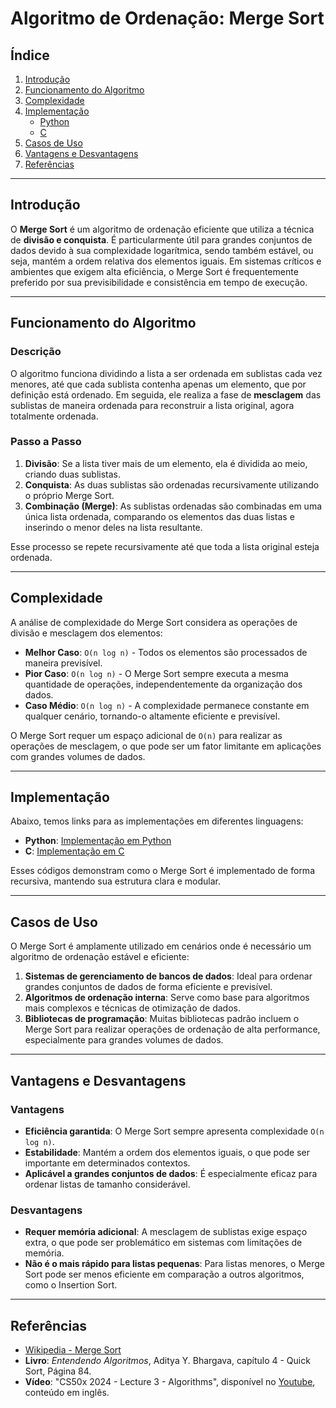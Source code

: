 # Algoritmo de Ordenação: Merge Sort

## Índice

1. [Introdução](#introdução)
2. [Funcionamento do Algoritmo](#funcionamento-do-algoritmo)
3. [Complexidade](#complexidade)
4. [Implementação](#implementação)
   - [Python](https://github.com/guievbs/sorting-algorithms/tree/main/src/python)
   - [C](https://github.com/guievbs/sorting-algorithms/tree/main/src/c)
5. [Casos de Uso](#casos-de-uso)
6. [Vantagens e Desvantagens](#vantagens-e-desvantagens)
7. [Referências](#referências)

---

## Introdução

O **Merge Sort** é um algoritmo de ordenação eficiente que utiliza a técnica de **divisão e conquista**. É particularmente útil para grandes conjuntos de dados devido à sua complexidade logarítmica, sendo também estável, ou seja, mantém a ordem relativa dos elementos iguais. Em sistemas críticos e ambientes que exigem alta eficiência, o Merge Sort é frequentemente preferido por sua previsibilidade e consistência em tempo de execução.

---

## Funcionamento do Algoritmo

### Descrição

O algoritmo funciona dividindo a lista a ser ordenada em sublistas cada vez menores, até que cada sublista contenha apenas um elemento, que por definição está ordenado. Em seguida, ele realiza a fase de **mesclagem** das sublistas de maneira ordenada para reconstruir a lista original, agora totalmente ordenada.

### Passo a Passo

1. **Divisão**: Se a lista tiver mais de um elemento, ela é dividida ao meio, criando duas sublistas.
2. **Conquista**: As duas sublistas são ordenadas recursivamente utilizando o próprio Merge Sort.
3. **Combinação (Merge)**: As sublistas ordenadas são combinadas em uma única lista ordenada, comparando os elementos das duas listas e inserindo o menor deles na lista resultante.

Esse processo se repete recursivamente até que toda a lista original esteja ordenada.

---

## Complexidade

A análise de complexidade do Merge Sort considera as operações de divisão e mesclagem dos elementos:

- **Melhor Caso**: `O(n log n)` - Todos os elementos são processados de maneira previsível.
- **Pior Caso**: `O(n log n)` - O Merge Sort sempre executa a mesma quantidade de operações, independentemente da organização dos dados.
- **Caso Médio**: `O(n log n)` - A complexidade permanece constante em qualquer cenário, tornando-o altamente eficiente e previsível.

O Merge Sort requer um espaço adicional de `O(n)` para realizar as operações de mesclagem, o que pode ser um fator limitante em aplicações com grandes volumes de dados.

---

## Implementação

Abaixo, temos links para as implementações em diferentes linguagens:

- **Python**: [Implementação em Python](https://github.com/guievbs/sorting-algorithms/tree/main/src/python)
- **C**: [Implementação em C](https://github.com/guievbs/sorting-algorithms/tree/main/src/c)

Esses códigos demonstram como o Merge Sort é implementado de forma recursiva, mantendo sua estrutura clara e modular.

---

## Casos de Uso

O Merge Sort é amplamente utilizado em cenários onde é necessário um algoritmo de ordenação estável e eficiente:

1. **Sistemas de gerenciamento de bancos de dados**: Ideal para ordenar grandes conjuntos de dados de forma eficiente e previsível.
2. **Algoritmos de ordenação interna**: Serve como base para algoritmos mais complexos e técnicas de otimização de dados.
3. **Bibliotecas de programação**: Muitas bibliotecas padrão incluem o Merge Sort para realizar operações de ordenação de alta performance, especialmente para grandes volumes de dados.

---

## Vantagens e Desvantagens

### Vantagens

- **Eficiência garantida**: O Merge Sort sempre apresenta complexidade `O(n log n)`.
- **Estabilidade**: Mantém a ordem dos elementos iguais, o que pode ser importante em determinados contextos.
- **Aplicável a grandes conjuntos de dados**: É especialmente eficaz para ordenar listas de tamanho considerável.

### Desvantagens

- **Requer memória adicional**: A mesclagem de sublistas exige espaço extra, o que pode ser problemático em sistemas com limitações de memória.
- **Não é o mais rápido para listas pequenas**: Para listas menores, o Merge Sort pode ser menos eficiente em comparação a outros algoritmos, como o Insertion Sort.

---

## Referências

- [Wikipedia - Merge Sort](https://en.wikipedia.org/wiki/Merge_sort)
- **Livro**: *Entendendo Algoritmos*, Aditya Y. Bhargava, capítulo 4 - Quick Sort, Página 84.
- **Vídeo**: "CS50x 2024 - Lecture 3 - Algorithms", disponível no [Youtube](https://www.youtube.com/watch?v=jZzyERW7h1A&t=4613s), conteúdo em inglês.
